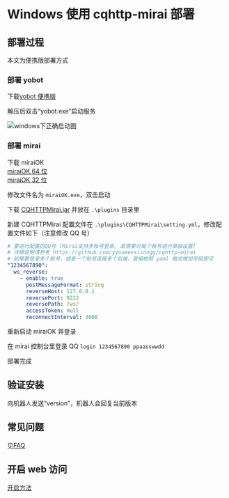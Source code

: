 # Windows 使用 cqhttp-mirai 部署

## 部署过程

本文为便携版部署方式

### 部署 yobot

下载[yobot 便携版](https://yobot.lanzous.com/b00nlr3ni)

解压后双击“yobot.exe”启动服务

![windows下正确启动图](https://img.yobot.win/yobot/aaf38d1a5cbc1c87.jpg)

### 部署 mirai

下载 miraiOK  
[miraiOK 64 位](https://scyb.pcr.works:34767/9E97051429823CF28A3279DA987EE921)  
[miraiOK 32 位](https://scyb.pcr.works:34767/4D42C1C5A1CBF95AFE7E6B34368308B3)

修改文件名为 `miraiOK.exe`，双击启动

下载 [CQHTTPMirai.jar](https://github.com/yyuueexxiinngg/cqhttp-mirai/releases/download/0.1.9/cqhttp-mirai-0.1.9-all.jar) 并放在 `.\plugins` 目录里

新建 CQHTTPMirai 配置文件在 `.\plugins\CQHTTPMirai\setting.yml`，修改配置文件如下（注意修改 QQ 号）

```yaml
# 要进行配置的QQ号 (Mirai支持多帐号登录, 故需要对每个帐号进行单独设置)
# 详细说明请参考 https://github.com/yyuueexxiinngg/cqhttp-mirai
# 如果要登录多个账号，或者一个账号连接多个后端，直接按照 yaml 格式增加字段即可
"1234567890":
  ws_reverse:
    - enable: true
      postMessageFormat: string
      reverseHost: 127.0.0.1
      reversePort: 9222
      reversePath: /ws/
      accessToken: null
      reconnectInterval: 3000
```

重新启动 miraiOK 并登录

在 mirai 控制台里登录 QQ `login 1234567890 ppaasswwdd`

部署完成

## 验证安装

向机器人发送“version”，机器人会回复当前版本

## 常见问题

见[FAQ](../usage/faq.md)

## 开启 web 访问

[开启方法](../usage/web-mode.md)
